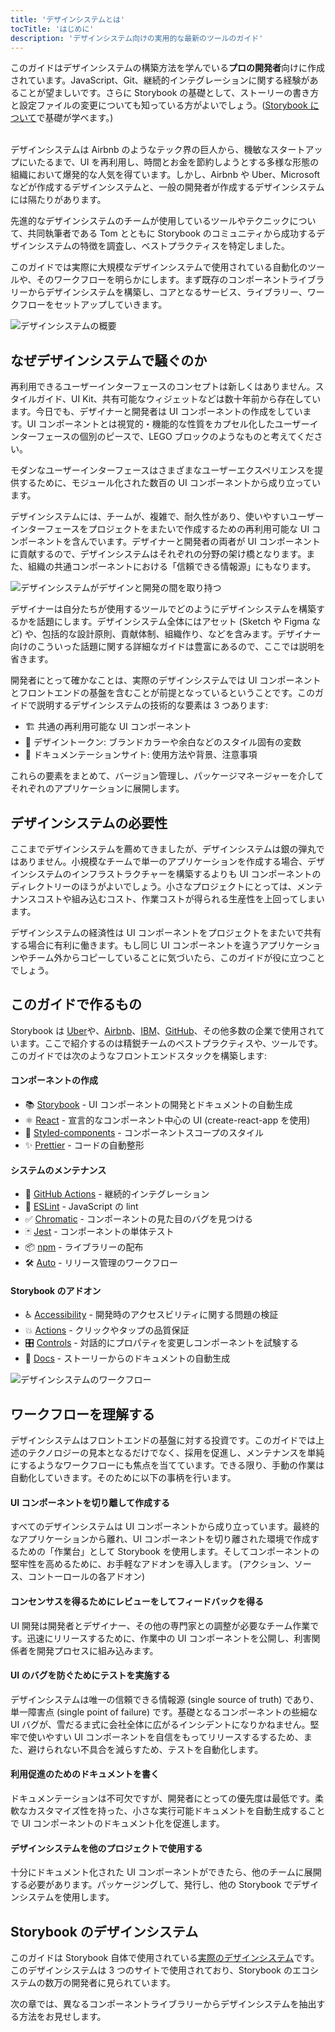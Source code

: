 ```yaml
---
title: 'デザインシステムとは'
tocTitle: 'はじめに'
description: 'デザインシステム向けの実用的な最新のツールのガイド'
---
```


<div class="aside">このガイドはデザインシステムの構築方法を学んでいる<b>プロの開発者</b>向けに作成されています。JavaScript、Git、継続的インテグレーションに関する経験があることが望ましいです。さらに Storybook の基礎として、ストーリーの書き方と設定ファイルの変更についても知っている方がよいでしょう。(<a href="/intro-to-storybook">Storybook について</a>で基礎が学べます。)
</div>

<br/>

デザインシステムは Airbnb のようなテック界の巨人から、機敏なスタートアップにいたるまで、UI を再利用し、時間とお金を節約しようとする多様な形態の組織において爆発的な人気を得ています。しかし、Airbnb や Uber、Microsoft などが作成するデザインシステムと、一般の開発者が作成するデザインシステムには隔たりがあります。

先進的なデザインシステムのチームが使用しているツールやテクニックについて、共同執筆者である Tom とともに Storybook のコミュニティから成功するデザインシステムの特徴を調査し、ベストプラクティスを特定しました。

このガイドでは実際に大規模なデザインシステムで使用されている自動化のツールや、そのワークフローを明らかにします。まず既存のコンポーネントライブラリーからデザインシステムを構築し、コアとなるサービス、ライブラリー、ワークフローをセットアップしていきます。

![デザインシステムの概要](/design-systems-for-developers/design-system-overview.jpg)

## なぜデザインシステムで騒ぐのか

再利用できるユーザーインターフェースのコンセプトは新しくはありません。スタイルガイド、UI Kit、共有可能なウィジェットなどは数十年前から存在しています。今日でも、デザイナーと開発者は UI コンポーネントの作成をしています。UI コンポーネントとは視覚的・機能的な性質をカプセル化したユーザーインターフェースの個別のピースで、LEGO ブロックのようなものと考えてください。

モダンなユーザーインターフェースはさまざまなユーザーエクスペリエンスを提供するために、モジュール化された数百の UI コンポーネントから成り立っています。

デザインシステムには、チームが、複雑で、耐久性があり、使いやすいユーザーインターフェースをプロジェクトをまたいで作成するための再利用可能な UI コンポーネントを含んでいます。デザイナーと開発者の両者が UI コンポーネントに貢献するので、デザインシステムはそれぞれの分野の架け橋となります。また、組織の共通コンポーネントにおける「信頼できる情報源」にもなります。

![デザインシステムがデザインと開発の間を取り持つ](/design-systems-for-developers/design-system-context.jpg)

デザイナーは自分たちが使用するツールでどのようにデザインシステムを構築するかを話題にします。デザインシステム全体にはアセット (Sketch や Figma など) や、包括的な設計原則、貢献体制、組織作り、などを含みます。デザイナー向けのこういった話題に関する詳細なガイドは豊富にあるので、ここでは説明を省きます。

開発者にとって確かなことは、実際のデザインシステムでは UI コンポーネントとフロントエンドの基盤を含むことが前提となっているということです。このガイドで説明するデザインシステムの技術的な要素は 3 つあります:

- 🏗 共通の再利用可能な UI コンポーネント
- 🎨 デザイントークン: ブランドカラーや余白などのスタイル固有の変数
- 📕 ドキュメンテーションサイト: 使用方法や背景、注意事項

これらの要素をまとめて、バージョン管理し、パッケージマネージャーを介してそれぞれのアプリケーションに展開します。

## デザインシステムの必要性

ここまでデザインシステムを薦めてきましたが、デザインシステムは銀の弾丸ではありません。小規模なチームで単一のアプリケーションを作成する場合、デザインシステムのインフラストラクチャーを構築するよりも UI コンポーネントのディレクトリーのほうがよいでしょう。小さなプロジェクトにとっては、メンテナンスコストや組み込むコスト、作業コストが得られる生産性を上回ってしまいます。

デザインシステムの経済性は UI コンポーネントをプロジェクトをまたいで共有する場合に有利に働きます。もし同じ UI コンポーネントを違うアプリケーションやチーム外からコピーしていることに気づいたら、このガイドが役に立つことでしょう。

## このガイドで作るもの

Storybook は [Uber](https://github.com/uber-web/baseui)や、[Airbnb](https://github.com/airbnb/lunar)、[IBM](https://www.carbondesignsystem.com/)、[GitHub](https://primer.style/css/)、その他多数の企業で使用されています。ここで紹介するのは精鋭チームのベストプラクティスや、ツールです。このガイドでは次のようなフロントエンドスタックを構築します:

#### コンポーネントの作成

- 📚 [Storybook](http://storybook.js.org) - UI コンポーネントの開発とドキュメントの自動生成
- ⚛️ [React](https://reactjs.org/) - 宣言的なコンポーネント中心の UI (create-react-app を使用)
- 💅 [Styled-components](https://www.styled-components.com/) - コンポーネントスコープのスタイル
- ✨ [Prettier](https://prettier.io/) - コードの自動整形

#### システムのメンテナンス

- 🚥 [GitHub Actions](https://github.com/features/actions) - 継続的インテグレーション
- 📐 [ESLint](https://eslint.org/) - JavaScript の lint
- ✅ [Chromatic](https://chromatic.com) - コンポーネントの見た目のバグを見つける
- 🃏 [Jest](https://jestjs.io/) - コンポーネントの単体テスト
- 📦 [npm](https://npmjs.com) - ライブラリーの配布
- 🛠 [Auto](https://github.com/intuit/auto) - リリース管理のワークフロー

#### Storybook のアドオン

- ♿ [Accessibility](https://github.com/storybookjs/storybook/tree/master/addons/a11y) - 開発時のアクセスビリティに関する問題の検証
- 💥 [Actions](https://storybook.js.org/docs/react/essentials/actions) - クリックやタップの品質保証
- 🎛 [Controls](https://storybook.js.org/docs/react/essentials/controls) - 対話的にプロパティを変更しコンポーネントを試験する
- 📕 [Docs](https://storybook.js.org/docs/react/writing-docs/introduction) - ストーリーからのドキュメントの自動生成

![デザインシステムのワークフロー](/design-systems-for-developers/design-system-workflow.jpg)

## ワークフローを理解する

デザインシステムはフロントエンドの基盤に対する投資です。このガイドでは上述のテクノロジーの見本となるだけでなく、採用を促進し、メンテナンスを単純にするようなワークフローにも焦点を当てています。できる限り、手動の作業は自動化していきます。そのために以下の事柄を行います。

#### UI コンポーネントを切り離して作成する

すべてのデザインシステムは UI コンポーネントから成り立っています。最終的なアプリケーションから離れ、UI コンポーネントを切り離された環境で作成するための「作業台」として Storybook を使用します。そしてコンポーネントの堅牢性を高めるために、お手軽なアドオンを導入します。 (アクション、ソース、コントーロールの各アドオン)

#### コンセンサスを得るためにレビューをしてフィードバックを得る

UI 開発は開発者とデザイナー、その他の専門家との調整が必要なチーム作業です。迅速にリリースするために、作業中の UI コンポーネントを公開し、利害関係者を開発プロセスに組み込みます。

#### UI のバグを防ぐためにテストを実施する

デザインシステムは唯一の信頼できる情報源 (single source of truth) であり、単一障害点 (single point of failure) です。基礎となるコンポーネントの些細な UI バグが、雪だるま式に会社全体に広がるインシデントになりかねません。堅牢で使いやすい UI コンポーネントを自信をもってリリースするするため、また、避けられない不具合を減らすため、テストを自動化します。

#### 利用促進のためのドキュメントを書く

ドキュメンテーションは不可欠ですが、開発者にとっての優先度は最低です。柔軟なカスタマイズ性を持った、小さな実行可能ドキュメントを自動生成することで UI コンポーネントのドキュメント化を促進します。

#### デザインシステムを他のプロジェクトで使用する

十分にドキュメント化された UI コンポーネントができたら、他のチームに展開する必要があります。パッケージングして、発行し、他の Storybook でデザインシステムを使用します。

## Storybook のデザインシステム

このガイドは Storybook 自体で使用されている[実際のデザインシステム](https://github.com/storybookjs/design-system)です。このデザインシステムは 3 つのサイトで使用されており、Storybook のエコシステムの数万の開発者に見られています。

次の章では、異なるコンポーネントライブラリーからデザインシステムを抽出する方法をお見せします。
